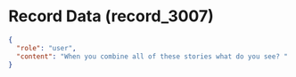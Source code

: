 # Record Data (record_3007)

```json
{
  "role": "user",
  "content": "When you combine all of these stories what do you see? "
}
```
